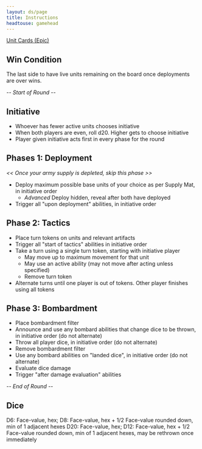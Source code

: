 ```yaml
---
layout: ds/page
title: Instructions
headtouse: gamehead
---
```


[Unit Cards (Epic)](units_epic.html)

## Win Condition
The last side to have live units remaining on the board once deployments are over wins.

*-- Start of Round --*
## Initiative
- Whoever has fewer active units chooses initiative
- When both players are even, roll d20. Higher gets to choose initiative
- Player given initiative acts first in every phase for the round

## Phases 1: Deployment
*<< Once your army supply is depleted, skip this phase >>*
- Deploy maximum possible base units of your choice as per Supply Mat, in initiative order
	- *Advanced* Deploy hidden, reveal after both have deployed
- Trigger all "upon deployment" abilities, in initiative order

## Phase 2: Tactics
- Place turn tokens on units and relevant artifacts
- Trigger all "start of tactics" abilities in initiative order
- Take a turn using a single turn token, starting with initiative player
	- May move up to maximum movement for that unit
	- May use an active ability (may not move after acting unless specified)
	- Remove turn token
- Alternate turns until one player is out of tokens. Other player finishes using all tokens

## Phase 3: Bombardment
- Place bombardment filter
- Announce and use any bombard abilities that change dice to be thrown, in initiative order (do not alternate)
- Throw all player dice, in initiative order (do not alternate)
- Remove bombardment filter
- Use any bombard abilities on "landed dice", in initiative order (do not alternate)
- Evaluate dice damage
- Trigger "after damage evaluation" abilities

*-- End of Round --*

## Dice
D6: Face-value, hex; D8: Face-value, hex + 1/2 Face-value rounded down, min of 1 adjacent hexes
D20: Face-value, hex; D12: Face-value, hex + 1/2 Face-value rounded down, min of 1 adjacent hexes, may be rethrown once immediately